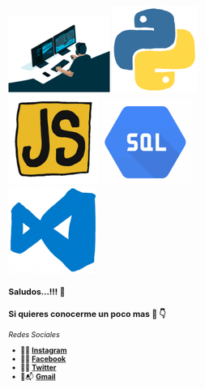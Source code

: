 <img src= "https://github.com/Iormaieru/Iormaieru/blob/main/giph.gif" width="200"> <img src= "https://github.com/Iormaieru/Iormaieru/blob/main/giphy.gif" width="170"> <img src= "https://github.com/Iormaieru/Iormaieru/blob/main/javascript.gif" width="180"> <img src= "https://github.com/Iormaieru/Iormaieru/blob/main/sql.gif" width="180"> <img src= "https://github.com/Iormaieru/Iormaieru/blob/main/vscode.gif  " width="175">


### Saludos...!!! :rocket:


<!--
**Iormaieru/Iormaieru** is a ✨ _special_ ✨ repository because its `README.md` (this file) appears on your GitHub profile.

Here are some ideas to get you started:

- 🔭 I’m currently working on ...
- 🌱 I’m currently learning ...
- 👯 I’m looking to collaborate on ...
- 🤔 I’m looking for help with ...
- 💬 Ask me about ...
- 📫 How to reach me: ...
- 😄 Pronouns: ...
- ⚡ Fun fact: ...
-->

### Si quieres conocerme un poco mas :mag_right: :point_down:
 _Redes Sociales_
 
 * :small_blue_diamond::sunglasses: **[Instagram](https://www.instagram.com/iormaieru/)** 
 * :small_blue_diamond::wink: **[Facebook](https://www.facebook.com/IORMaieru/)**
 * :small_blue_diamond::dizzy_face: **[Twitter](https://twitter.com/IORMaieru)**
 * :small_blue_diamond::mailbox_with_mail: **[Gmail](iormaieru@gmail.com)**

